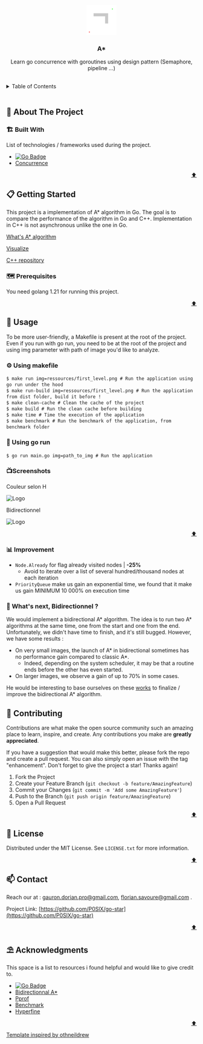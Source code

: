 <div id="top"></div>



<!-- PROJECT LOGO -->
<br />
<div align="center">
    <img src="./ressources/logo.gif" alt="Logo" width="80" height="80">

<h3 align="center">A*</h3>

  <p align="center">Learn go concurrence with goroutines using design pattern (Semaphore, pipeline ...)</p>
</div>

 <br />  

<!-- TABLE OF CONTENTS -->
<details>
  <summary>Table of Contents</summary>
  <ol>
    <li>
      <a href="#about-the-project">🧭 About The Project</a>
      <ul>
        <li><a href="#built-with">🏗️ Built With</a></li>
      </ul>
    </li>
    <li>
      <a href="#getting-started">📋 Getting Started</a>
      <ul>
        <li><a href="#prerequisites">🗺️ Prerequisites</a></li>
        <li><a href="#installation">⚙️ Installation</a></li>
      </ul>
    </li>
    <li><a href="#usage">💾 Usage</a></li>
    <li><a href="#contributing">🔗 Contributing</a></li>
    <li><a href="#license">📰 License</a></li>
    <li><a href="#contact">📫 Contact</a></li>
    <li><a href="#acknowledgments">⛱️ Acknowledgments</a></li>
  </ol>
</details>

<br>


<!-- ABOUT THE PROJECT -->
## 🧭 About The Project

### 🏗️ Built With

List of technologies / frameworks used during the project.

* [![Go Badge](https://img.shields.io/badge/Go-00ADD8?style=for-the-badge&logo=go&logoColor=white)](https://go.dev/)
* [Concurrence](https://go.dev/tour/concurrency/1)
<p align="right"><a href="#top">⬆️</a></p>

<!-- GETTING STARTED -->
## 📋 Getting Started

This project is a implementation of A* algorithm in Go. The goal is to compare the performance of the algorithm in Go and C++.
Implementation in C++ is not asynchronous unlike the one in Go.

[What's A* algorithm](https://fr.wikipedia.org/wiki/Algorithme_A*)

[Visualize](https://www.angeluriot.com/maze_solver/)

[C++ repository](https://github.com/P0SlX/Barjokart)
### 🗺️ Prerequisites

You need golang 1.21 for running this project.

<p align="right"><a href="#top">⬆️</a></p>

<!-- USAGE EXAMPLES -->
## 💾 Usage

To be more user-friendly, a Makefile is present at the root of the project.
Even if you run with go run, you need to be at the root of the project and using img parameter with path of image you'd like to analyze.

### ⚙️ Using makefile
```shell
$ make run img=ressources/first_level.png # Run the application using go run under the hood
$ make run-build img=ressources/first_level.png # Run the application from dist folder, build it before !
$ make clean-cache # Clean the cache of the project
$ make build # Run the clean cache before building
$ make time # Time the execution of the application
$ make benchmark # Run the benchmark of the application, from benchmark folder
```

### 🏃 Using go run
```shell
$ go run main.go img=path_to_img # Run the application
```

### 📺Screenshots

Couleur selon H

<img src="https://i.imgur.com/j8gsEYY.png" alt="Logo" width="160" height="160">

Bidirectionnel

<img src="https://i.imgur.com/TmK49hq.png" alt="Logo" width="160" height="160">

<p align="right"><a href="#top">⬆️</a></p>

### 📊 Improvement
- `Node.Already` for flag already visited nodes | **-25%**
   - Avoid to iterate over a list of several hundred/thousand nodes at each iteration
- `PriorityQueue` make us gain an exponential time, we found that it make us gain MINIMUM 10 000% on execution time

### 🧙 What's next, Bidirectionnel ?

We would implement a bidirectional A* algorithm. The idea is to run two A* algorithms at the same time, one from the start and one from the end.
Unfortunately, we didn't have time to finish, and it's still bugged.
However, we have some results :
   - On very small images, the launch of A* in bidirectional sometimes has no performance gain compared to classic A*.
     - Indeed, depending on the system scheduler, it may be that a routine ends before the other has even started.
   - On larger images, we observe a gain of up to 70% in some cases.

He would be interesting to base ourselves on these [works](https://core.ac.uk/download/pdf/19184689.pdf) to finalize / improve the bidirectional A* algorithm.

<!-- CONTRIBUTING -->
## 🔗 Contributing

Contributions are what make the open source community such an amazing place to learn, inspire, and create. Any contributions you make are **greatly appreciated**.

If you have a suggestion that would make this better, please fork the repo and create a pull request. You can also simply open an issue with the tag "enhancement".
Don't forget to give the project a star! Thanks again!

1. Fork the Project
2. Create your Feature Branch (`git checkout -b feature/AmazingFeature`)
3. Commit your Changes (`git commit -m 'Add some AmazingFeature'`)
4. Push to the Branch (`git push origin feature/AmazingFeature`)
5. Open a Pull Request

<p align="right"><a href="#top">⬆️</a></p>


<!-- LICENSE -->
## 📰 License

Distributed under the MIT License. See `LICENSE.txt` for more information.

<p align="right"><a href="#top">⬆️</a></p>


<!-- CONTACT -->
## 📫 Contact

Reach our at : gauron.dorian.pro@gmail.com, florian.savoure@gmail.com .

Project Link: [https://github.com/P0SlX/go-star](https://github.com/P0SlX/go-star)

<p align="right"><a href="#top">⬆️</a></p>


<!-- ACKNOWLEDGMENTS -->
## ⛱️ Acknowledgments

This space is a list to resources i found helpful and would like to give credit to.

* [![Go Badge](https://img.shields.io/badge/Go-00ADD8?style=for-the-badge&logo=go&logoColor=white)](https://go.dev/)
* [Bidirectionnal A*](https://core.ac.uk/download/pdf/19184689.pdf)
* [Pprof](https://github.com/google/pprof)
* [Benchmark](https://www.practical-go-lessons.com/chap-34-benchmarks)
* [Hyperfine](https://github.com/sharkdp/hyperfine)

<p align="right"><a href="#top">⬆️</a></p>

<a href="https://github.com/othneildrew/Best-README-Template">Template inspired by othneildrew</a>
